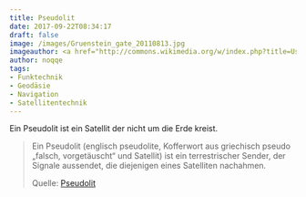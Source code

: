 ```yaml
---
title: Pseudolit
date: 2017-09-22T08:34:17
draft: false
image: /images/Gruenstein_gate_20110813.jpg
imageauthor: <a href="http://commons.wikimedia.org/w/index.php?title=User:Coronium&amp;action=edit&amp;redlink=1" class="new" title="User:Coronium (page does not exist)">Coronium</a>
author: noqqe
tags:
- Funktechnik
- Geodäsie
- Navigation
- Satellitentechnik
---
```


Ein Pseudolit ist ein Satellit der nicht um die Erde kreist.

> Ein Pseudolit (englisch pseudolite, Kofferwort aus griechisch pseudo „falsch,
> vorgetäuscht“ und Satellit) ist ein terrestrischer Sender, der Signale
> aussendet, die diejenigen eines Satelliten nachahmen.
>
> Quelle: [Pseudolit](https://de.wikipedia.org/wiki/Pseudolit)